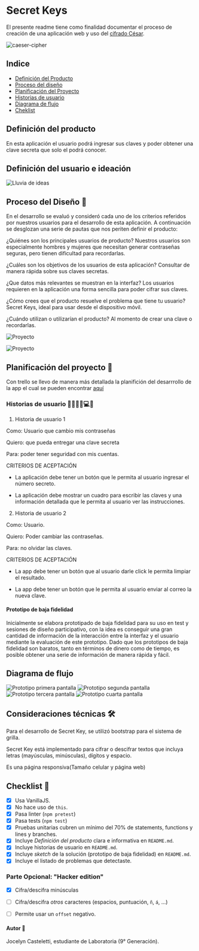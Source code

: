 # Secret Keys

El presente readme tiene como finalidad documentar el proceso de creación de una aplicación web y uso del [cifrado César](https://en.wikipedia.org/wiki/Caesar_cipher).

![caeser-cipher](https://upload.wikimedia.org/wikipedia/commons/thumb/2/2b/Caesar3.svg/2000px-Caesar3.svg.png)


## Indice

* [Definición del Producto](#deficion-del-producto)
* [Proceso del diseño](#proceso-del-diseño)
* [Planificación del Proyecto](#planificacion-del-proyecto)
* [Historias de usuario](#historias-de-usuario)
* [Diagrama de flujo](#diagrama-de-flujo)
* [Cheklist](#Checklist)

## Definición del producto
En esta aplicación el usuario podrá ingresar sus claves y poder obtener una clave secreta que solo el podrá conocer.

## Definición del usuario e ideación

![Lluvia de ideas](./src/img/lluviadeideas.png "Lluvia de ideas")

## Proceso del Diseño 🎨
En el desarrollo se evaluó y consideró cada uno de los criterios referidos por nuestros usuarios para el desarrollo de esta aplicación. A continuación se desglozan una serie de pautas que nos periten definir el producto:

¿Quiénes son los principales usuarios de producto?
Nuestros usuarios son especialmente hombres y mujeres que necesitan generar contraseñas seguras, pero tienen dificultad para recordarlas.

¿Cuáles son los objetivos de los usuarios de esta aplicación?
Consultar de manera rápida sobre sus claves secretas.

¿Que datos más relevantes se muestran en la interfaz?
Los usuarios requieren en la aplicación una forma sencilla para poder cifrar sus claves.

¿Cómo crees que el producto resuelve el problema que tiene tu usuario?
Secret Keys, ideal para usar desde el dispositivo móvil.

¿Cuándo utilizan o utilizarían el producto?
Al momento de crear una clave o recordarlas.


![Proyecto](src/img/pantalla1.jpg)

![Proyecto](src/img/pantalla2.jpg)

## Planificación del proyecto 📑
Con trello se llevo de manera más detallada la planifición del desarrrollo de la app el cual se pueden encontrar [aquí](https://trello.com/b/SNLUaYVB/cipher-20)


### Historias de usuario 👩🏻🧔🏻💻💡

1. Historia de usuario 1

Como: Usuario que cambio mis contraseñas

Quiero: que pueda entregar una clave secreta

Para: poder tener seguridad con mis cuentas.

CRITERIOS DE ACEPTACIÓN

* La aplicación debe tener un botón que le permita al usuario ingresar el número secreto.

* La aplicación debe mostrar un cuadro para escribir las claves y una información detallada que le permita al usuario ver las instrucciones.


2. Historia de usuario 2

Como: Usuario.

Quiero: Poder cambiar las contraseñas.

Para: no olvidar las claves.

CRITERIOS DE ACEPTACIÓN 

* La app debe tener un botón que al usuario darle click le permita limpiar el resultado.

*  La app debe tener un botón que le permita al usuario enviar al correo la nueva clave.

#### Prototipo de baja fidelidad 

Inicialmente se elabora prototipado de baja fidelidad para su uso en test y sesiones de diseño participativo, con la idea es conseguir una gran cantidad de información de la interacción entre la interfaz y el usuario mediante la evaluación de este prototipo. Dado que los prototipos de baja fidelidad son baratos, tanto en términos de dinero como de tiempo, es posible obtener una serie de información de manera rápida y fácil.

## Diagrama de flujo
![Prototipo primera pantalla](src/img/prototipo1.jpg "Boceto 1")
![Prototipo segunda pantalla](/src/img/prototipo2.jpg "Boceto 2")
![Prototipo tercera pantalla](/src/img/prototipo3.jpg "Boceto 3")
![Prototipo cuarta pantalla](/src/img/prototipo4.jpg "Boceto 4")

## Consideraciones técnicas 🛠️
Para el desarrollo de Secret Key, se utilizó bootstrap para el sistema de grilla.

Secret Key está implementado para cifrar o descifrar textos que incluya letras (mayúsculas, minúsculas), dígitos y espacio.

Es una página responsiva(Tamaño celular y página web)

## Checklist 🚀

* [X] Usa VanillaJS.
* [X] No hace uso de `this`.
* [X] Pasa linter (`npm pretest`)
* [X] Pasa tests (`npm test`)
* [X] Pruebas unitarias cubren un mínimo del 70% de statements, functions y
  lines y branches.
* [X] Incluye _Definición del producto_ clara e informativa en `README.md`.
* [X] Incluye historias de usuario en `README.md`.
* [X] Incluye _sketch_ de la solución (prototipo de baja fidelidad) en
  `README.md`.
* [X] Incluye el listado de problemas que detectaste.

### Parte Opcional: "Hacker edition"
* [X] Cifra/descifra minúsculas
* [ ] Cifra/descifra _otros_ caracteres (espacios, puntuación, `ñ`, `á`, ...)
* [ ] Permite usar un `offset` negativo.



#### Autor 📌
Jocelyn Casteletti, estudiante de Laboratoria (9° Generación).